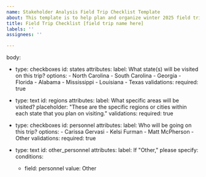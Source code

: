 ```yaml
---
name: Stakeholder Analysis Field Trip Checklist Template
about: This template is to help plan and organize winter 2025 field trips for the stakeholder mapping and analysis milestone.
title: Field Trip Checklist [field trip name here]
labels: ''
assignees: ''

---
```


body:
- type: checkboxes
  id: states
  attributes:
    label: What state(s) will be visited on this trip?
    options:
      - North Carolina
      - South Carolina
      - Georgia
      - Florida
      - Alabama
      - Mississippi
      - Louisiana
      - Texas
  validations:
    required: true
  
- type: text
  id: regions
  attributes:
    label: What specific areas will be visited?
    placeholder: "These are the specific regions or cities within each state that you plan on visiting."
  validations:
    required: true

- type: checkboxes
  id: personnel
  attributes:
    label: Who will be going on this trip?
    options:
      - Carissa Gervasi
      - Kelsi Furman
      - Matt McPherson
      - Other
  validations:
    required: true

- type: text
  id: other_personnel
  attributes:
    label: If "Other," please specify:
  conditions:
    - field: personnel
      value: Other

